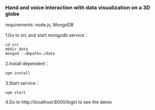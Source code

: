 ### Hand and voice interaction with data visualization on a 3D globe

requirements: node.js, MongoDB


1.Go to src and start mongodb service：

```
cd src
mkdir data
mongod --dbpath=./data
```

2.Install dependent：

```
npm install
```

3.Start service：

```
npm start
```

4.Go to http://localhost:8000/login to see the demo
